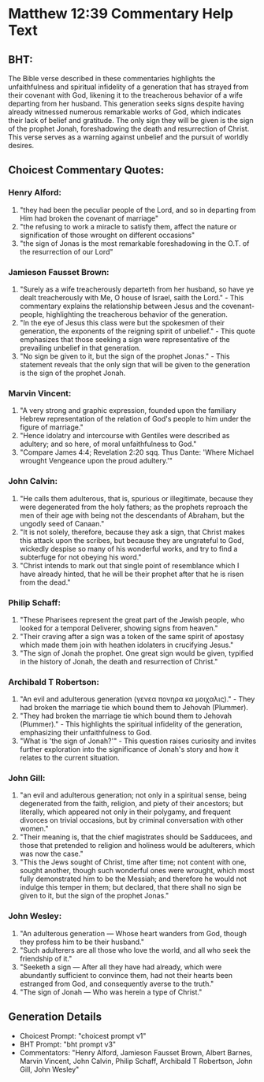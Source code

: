 # Matthew 12:39 Commentary Help Text

## BHT:
The Bible verse described in these commentaries highlights the unfaithfulness and spiritual infidelity of a generation that has strayed from their covenant with God, likening it to the treacherous behavior of a wife departing from her husband. This generation seeks signs despite having already witnessed numerous remarkable works of God, which indicates their lack of belief and gratitude. The only sign they will be given is the sign of the prophet Jonah, foreshadowing the death and resurrection of Christ. This verse serves as a warning against unbelief and the pursuit of worldly desires.

## Choicest Commentary Quotes:
### Henry Alford:
1. "they had been the peculiar people of the Lord, and so in departing from Him had broken the covenant of marriage"
2. "the refusing to work a miracle to satisfy them, affect the nature or signification of those wrought on different occasions"
3. "the sign of Jonas is the most remarkable foreshadowing in the O.T. of the resurrection of our Lord"

### Jamieson Fausset Brown:
1. "Surely as a wife treacherously departeth from her husband, so have ye dealt treacherously with Me, O house of Israel, saith the Lord." - This commentary explains the relationship between Jesus and the covenant-people, highlighting the treacherous behavior of the generation.
2. "In the eye of Jesus this class were but the spokesmen of their generation, the exponents of the reigning spirit of unbelief." - This quote emphasizes that those seeking a sign were representative of the prevailing unbelief in that generation.
3. "No sign be given to it, but the sign of the prophet Jonas." - This statement reveals that the only sign that will be given to the generation is the sign of the prophet Jonah.

### Marvin Vincent:
1. "A very strong and graphic expression, founded upon the familiary Hebrew representation of the relation of God's people to him under the figure of marriage."
2. "Hence idolatry and intercourse with Gentiles were described as adultery; and so here, of moral unfaithfulness to God."
3. "Compare James 4:4; Revelation 2:20 sqq. Thus Dante: 'Where Michael wrought Vengeance upon the proud adultery.'"

### John Calvin:
1. "He calls them adulterous, that is, spurious or illegitimate, because they were degenerated from the holy fathers; as the prophets reproach the men of their age with being not the descendants of Abraham, but the ungodly seed of Canaan." 
2. "It is not solely, therefore, because they ask a sign, that Christ makes this attack upon the scribes, but because they are ungrateful to God, wickedly despise so many of his wonderful works, and try to find a subterfuge for not obeying his word." 
3. "Christ intends to mark out that single point of resemblance which I have already hinted, that he will be their prophet after that he is risen from the dead."

### Philip Schaff:
1. "These Pharisees represent the great part of the Jewish people, who looked for a temporal Deliverer, showing signs from heaven."
2. "Their craving after a sign was a token of the same spirit of apostasy which made them join with heathen idolaters in crucifying Jesus."
3. "The sign of Jonah the prophet. One great sign would be given, typified in the history of Jonah, the death and resurrection of Christ."

### Archibald T Robertson:
1. "An evil and adulterous generation (γενεα πονηρα κα μοιχαλις)." - They had broken the marriage tie which bound them to Jehovah (Plummer).
2. "They had broken the marriage tie which bound them to Jehovah (Plummer)." - This highlights the spiritual infidelity of the generation, emphasizing their unfaithfulness to God.
3. "What is 'the sign of Jonah?'" - This question raises curiosity and invites further exploration into the significance of Jonah's story and how it relates to the current situation.

### John Gill:
1. "an evil and adulterous generation; not only in a spiritual sense, being degenerated from the faith, religion, and piety of their ancestors; but literally, which appeared not only in their polygamy, and frequent divorces on trivial occasions, but by criminal conversation with other women."
2. "Their meaning is, that the chief magistrates should be Sadducees, and those that pretended to religion and holiness would be adulterers, which was now the case."
3. "This the Jews sought of Christ, time after time; not content with one, sought another, though such wonderful ones were wrought, which most fully demonstrated him to be the Messiah; and therefore he would not indulge this temper in them; but declared, that there shall no sign be given to it, but the sign of the prophet Jonas."

### John Wesley:
1. "An adulterous generation — Whose heart wanders from God, though they profess him to be their husband."
2. "Such adulterers are all those who love the world, and all who seek the friendship of it."
3. "Seeketh a sign — After all they have had already, which were abundantly sufficient to convince them, had not their hearts been estranged from God, and consequently averse to the truth."
4. "The sign of Jonah — Who was herein a type of Christ."


## Generation Details
- Choicest Prompt: "choicest prompt v1"
- BHT Prompt: "bht prompt v3"
- Commentators: "Henry Alford, Jamieson Fausset Brown, Albert Barnes, Marvin Vincent, John Calvin, Philip Schaff, Archibald T Robertson, John Gill, John Wesley"
